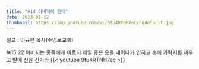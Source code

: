 ```yaml
---
title: "#14 아버지의 환대"
date: 2023-01-12
thumbnail: https://img.youtube.com/vi/9tu4RTNH7ec/hqdefault.jpg
---
```

설교 : 이규현 목사(수영로교회)
<!--more-->
눅15:22 아버지는 종들에게 이르되 제일 좋은 옷을 내어다가 입히고 손에 가락지를 끼우고 발에 신을 신기라
{{< youtube 9tu4RTNH7ec >}}

